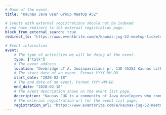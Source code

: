 ```yaml
---
# Name of the event.
title: "Kaunas Java User Group MeetUp #52"

# Events with external registrations should not be indexed
# and have redirect to the external registration page.
block_from_external_search: true
redirect_to: "https://www.eventbrite.com/e/kaunas-jug-52-meetup-tickets-92338126823"

# Event information
event:
    # The type of activities we will be doing at the event.
    type: ["talk"]
    # The event address
    location: "Devbridge LT A. Juozapavičiaus pr. 11D 45252 Kaunas Lithuania"
    # The start date of an event. Format YYYY-MM-DD
    start_date: "2020-02-18"
    # The end date of an event. Format YYYY-MM-DD
    end_date: "2020-02-18"
    # The event description shown on the event list page.
    description: "Kaunas JUG is a community of Java developers who communicate about Java & JVM out of JVM. User Group operates in second largest city of Lithuania - Kaunas."
    # The external registration url for the event list page.
    registration_url: "https://www.eventbrite.com/e/kaunas-jug-52-meetup-tickets-92338126823"
---
```


